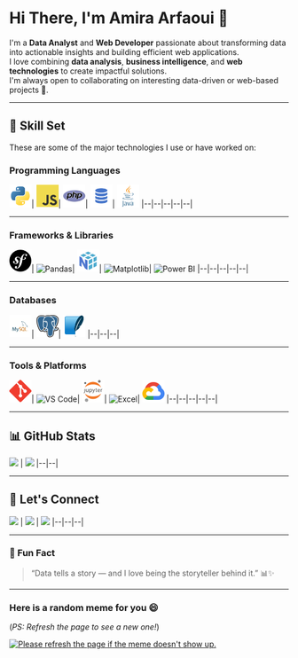 <h1>Hi There, I'm Amira Arfaoui 👋</h1>

I'm a **Data Analyst** and **Web Developer** passionate about transforming data into actionable insights and building efficient web applications.  
I love combining **data analysis**, **business intelligence**, and **web technologies** to create impactful solutions.  
I'm always open to collaborating on interesting data-driven or web-based projects 🚀.

---

## 🧠 Skill Set

These are some of the major technologies I use or have worked on:

### **Programming Languages**

<img title="Python" alt="Python" width="40px" src="https://raw.githubusercontent.com/github/explore/master/topics/python/python.png" />|
<img title="JavaScript" alt="JavaScript" width="40px" src="https://raw.githubusercontent.com/github/explore/master/topics/javascript/javascript.png" />|
<img title="PHP" alt="PHP" width="40px" src="https://raw.githubusercontent.com/github/explore/master/topics/php/php.png" />|
<img title="SQL" alt="SQL" width="40px" src="https://raw.githubusercontent.com/github/explore/master/topics/sql/sql.png" />|
<img title="Java" alt="Java" width="40px" src="https://raw.githubusercontent.com/github/explore/master/topics/java/java.png" />
|--|--|--|--|--|

---

### **Frameworks & Libraries**

<img title="Symfony" alt="Symfony" width="40px" src="https://raw.githubusercontent.com/github/explore/master/topics/symfony/symfony.png" />|
<img title="Pandas" alt="Pandas" width="40px" src="https://raw.githubusercontent.com/github/explore/master/topics/pandas/pandas.png" />|
<img title="Numpy" alt="Numpy" width="40px" src="https://raw.githubusercontent.com/github/explore/master/topics/numpy/numpy.png" />|
<img title="Matplotlib" alt="Matplotlib" width="40px" src="https://raw.githubusercontent.com/github/explore/master/topics/matplotlib/matplotlib.png" />|
<img title="Power BI" alt="Power BI" width="40px" src="https://cdn.worldvectorlogo.com/logos/power-bi.svg" />
|--|--|--|--|--|

---

### **Databases**

<img title="MySQL" alt="MySQL" width="40px" src="https://raw.githubusercontent.com/github/explore/master/topics/mysql/mysql.png" />|
<img title="PostgreSQL" alt="PostgreSQL" width="40px" src="https://raw.githubusercontent.com/github/explore/master/topics/postgresql/postgresql.png" />|
<img title="SQLite" alt="SQLite" width="40px" src="https://raw.githubusercontent.com/github/explore/master/topics/sqlite/sqlite.png" />
|--|--|--|

---

### **Tools & Platforms**

<img title="Git" alt="Git" width="40px" src="https://raw.githubusercontent.com/github/explore/master/topics/git/git.png" />|
<img title="VS Code" alt="VS Code" width="40px" src="https://img.icons8.com/fluent/48/000000/visual-studio-code-2019.png" />|
<img title="Jupyter Notebook" alt="Jupyter" width="40px" src="https://raw.githubusercontent.com/github/explore/master/topics/jupyter-notebook/jupyter-notebook.png" />|
<img title="Excel" alt="Excel" width="40px" src="https://cdn-icons-png.flaticon.com/512/732/732220.png" />|
<img title="Google Cloud" alt="Google Cloud" width="40px" src="https://raw.githubusercontent.com/github/explore/master/topics/google-cloud/google-cloud.png" />
|--|--|--|--|--|

---

## 📊 GitHub Stats

<img src="https://github-readme-stats.vercel.app/api?username=amira-arfaoui&show_icons=true&theme=radical&include_all_commits=true"> |
<img src="https://github-readme-stats.vercel.app/api/top-langs/?username=amira-arfaoui&layout=compact&theme=radical" />
|--|--|

---

## 🤝 Let's Connect

<a href="https://www.linkedin.com/in/amira-arfaoui/"><img src="https://cdn2.iconfinder.com/data/icons/social-media-2285/512/1_Linkedin_unofficial_colored_svg-128.png" width="40"></a> |
<a href="mailto:amira.arfaoui@example.com"><img src="https://cdn-icons-png.flaticon.com/512/281/281769.png" width="40"></a> |
<a href="https://github.com/amira-arfaoui"><img src="https://cdn-icons-png.flaticon.com/512/25/25231.png" width="40"></a>
|--|--|--|

---

### 🎯 Fun Fact
> “Data tells a story — and I love being the storyteller behind it.” 📊✨

---

### Here is a random meme for you 😄
(*PS: Refresh the page to see a new one!*)

<a href="https://github.com/techytushar/random-memer"><img src='https://web-production-4cea.up.railway.app/' title="Meme" alt="Please refresh the page if the meme doesn't show up." height="400"></a>
